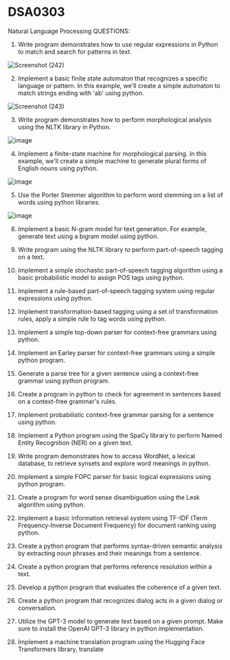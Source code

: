 # DSA0303
Natural Language Processing
QUESTIONS:

1. Write program demonstrates how to use regular expressions in Python to match and search for
patterns in text.

![Screenshot (242)](https://github.com/vyshnaviK18/DSA0303/assets/113926615/6951158c-b677-42d3-ac04-90c71156e19e)

2. Implement a basic finite state automaton that recognizes a specific language or pattern. In this
example, we'll create a simple automaton to match strings ending with 'ab' using python.

![Screenshot (243)](https://github.com/vyshnaviK18/DSA0303/assets/113926615/8b3f7c61-00c0-45b4-97fb-e843a84c210f)


3. Write program demonstrates how to perform morphological analysis using the NLTK library in
Python.


![image](https://github.com/vyshnaviK18/DSA0303/assets/113926615/c271ac71-abdb-4d0c-bc98-118d379d007b)

4. Implement a finite-state machine for morphological parsing. In this example, we'll create a
simple machine to generate plural forms of English nouns using python.

![image](https://github.com/vyshnaviK18/DSA0303/assets/113926615/a4fa74bd-829a-4091-a9d7-cea08aa2f9b8)


5. Use the Porter Stemmer algorithm to perform word stemming on a list of words using python
libraries.

![image](https://github.com/vyshnaviK18/DSA0303/assets/113926615/af5e2b7b-b17c-4fac-be67-d526ae220c12)


8. Implement a basic N-gram model for text generation. For example, generate text using a bigram
model using python.


10. Write program using the NLTK library to perform part-of-speech tagging on a text.

  
12. Implement a simple stochastic part-of-speech tagging algorithm using a basic probabilistic model
to assign POS tags using python.


14. Implement a rule-based part-of-speech tagging system using regular expressions using python.

  
16. Implement transformation-based tagging using a set of transformation rules, apply a simple rule
to tag words using python.
17. Implement a simple top-down parser for context-free grammars using python.
18. Implement an Earley parser for context-free grammars using a simple python program.
19. Generate a parse tree for a given sentence using a context-free grammar using python program.
20. Create a program in python to check for agreement in sentences based on a context-free
grammar's rules.
21. Implement probabilistic context-free grammar parsing for a sentence using python.
22. Implement a Python program using the SpaCy library to perform Named Entity Recognition
(NER) on a given text.
23. Write program demonstrates how to access WordNet, a lexical database, to retrieve synsets and
explore word meanings in python.
24. Implement a simple FOPC parser for basic logical expressions using python program.
25. Create a program for word sense disambiguation using the Lesk algorithm using python.
26. Implement a basic information retrieval system using TF-IDF (Term Frequency-Inverse Document
Frequency) for document ranking using python.
27. Create a python program that performs syntax-driven semantic analysis by extracting noun
phrases and their meanings from a sentence.
28. Create a python program that performs reference resolution within a text.
29. Develop a python program that evaluates the coherence of a given text.
30. Create a python program that recognizes dialog acts in a given dialog or conversation.
31. Utilize the GPT-3 model to generate text based on a given prompt. Make sure to install the
OpenAI GPT-3 library in python implementation.
32. Implement a machine translation program using the Hugging Face Transformers library, translate



